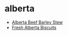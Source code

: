 # alberta

 * [Alberta Beef Barley Stew](../index/a/alberta-beef-barley-stew.json)
 * [Fresh Alberta Biscuits](../index/f/fresh-alberta-biscuits.json)
